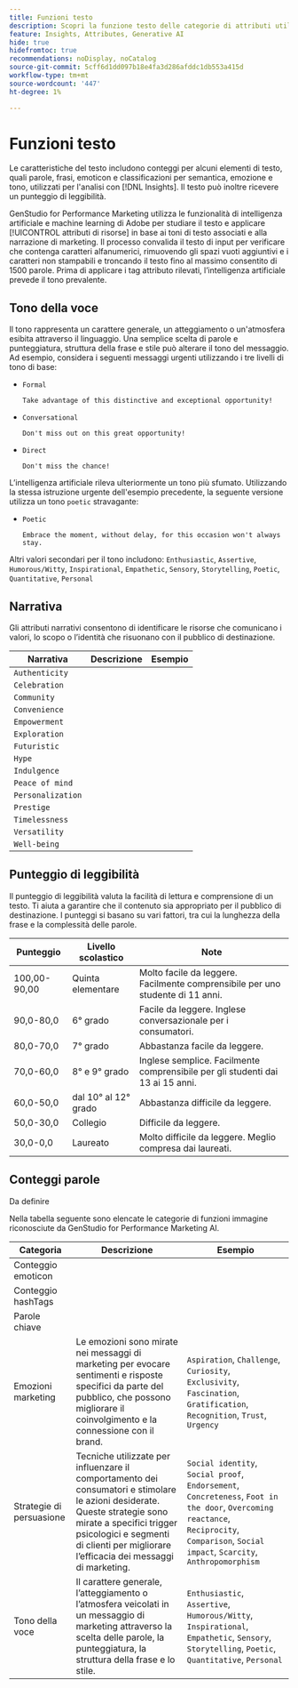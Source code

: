 ```yaml
---
title: Funzioni testo
description: Scopri la funzione testo delle categorie di attributi utilizzate in GenStudio for Performance Marketing.
feature: Insights, Attributes, Generative AI
hide: true
hidefromtoc: true
recommendations: noDisplay, noCatalog
source-git-commit: 5cff6d1dd097b18e4fa3d286afddc1db553a415d
workflow-type: tm+mt
source-wordcount: '447'
ht-degree: 1%

---
```


# Funzioni testo

Le caratteristiche del testo includono conteggi per alcuni elementi di testo, quali parole, frasi, emoticon e classificazioni per semantica, emozione e tono, utilizzati per l&#39;analisi con [!DNL Insights]. Il testo può inoltre ricevere un punteggio di leggibilità.

GenStudio for Performance Marketing utilizza le funzionalità di intelligenza artificiale e machine learning di Adobe per studiare il testo e applicare [!UICONTROL attributi di risorse] in base ai toni di testo associati e alla narrazione di marketing. Il processo convalida il testo di input per verificare che contenga caratteri alfanumerici, rimuovendo gli spazi vuoti aggiuntivi e i caratteri non stampabili e troncando il testo fino al massimo consentito di 1500 parole. Prima di applicare i tag attributo rilevati, l’intelligenza artificiale prevede il tono prevalente.

## Tono della voce

Il tono rappresenta un carattere generale, un atteggiamento o un&#39;atmosfera esibita attraverso il linguaggio. Una semplice scelta di parole e punteggiatura, struttura della frase e stile può alterare il tono del messaggio. Ad esempio, considera i seguenti messaggi urgenti utilizzando i tre livelli di tono di base:

- `Formal`

  ```
  Take advantage of this distinctive and exceptional opportunity!
  ```

- `Conversational`

  ```
  Don't miss out on this great opportunity!
  ```

- `Direct`

  ```
  Don't miss the chance!
  ```

L’intelligenza artificiale rileva ulteriormente un tono più sfumato. Utilizzando la stessa istruzione urgente dell&#39;esempio precedente, la seguente versione utilizza un tono `poetic` stravagante:

- `Poetic`

  ```
  Embrace the moment, without delay, for this occasion won't always stay.
  ```

Altri valori secondari per il tono includono: `Enthusiastic`, `Assertive`, `Humorous/Witty`, `Inspirational`, `Empathetic`, `Sensory`, `Storytelling`, `Poetic`, `Quantitative`, `Personal`

## Narrativa

Gli attributi narrativi consentono di identificare le risorse che comunicano i valori, lo scopo o l’identità che risuonano con il pubblico di destinazione.

| Narrativa | Descrizione | Esempio |
| ----------------- | ----------- | ------- |
| `Authenticity` |             |         |
| `Celebration` |             |         |
| `Community` |             |         |
| `Convenience` |             |         |
| `Empowerment` |             |         |
| `Exploration` |             |         |
| `Futuristic` |             |         |
| `Hype` |             |         |
| `Indulgence` |             |         |
| `Peace of mind` |             |         |
| `Personalization` |             |         |
| `Prestige` |             |         |
| `Timelessness` |             |         |
| `Versatility` |             |         |
| `Well-being` |             |         |

## Punteggio di leggibilità

Il punteggio di leggibilità valuta la facilità di lettura e comprensione di un testo. Ti aiuta a garantire che il contenuto sia appropriato per il pubblico di destinazione. I punteggi si basano su vari fattori, tra cui la lunghezza della frase e la complessità delle parole.

| Punteggio | Livello scolastico | Note |
| ----------- | ------------------ | ------------------------------------------------------------------------- |
| 100,00-90,00 | Quinta elementare | Molto facile da leggere. Facilmente comprensibile per uno studente di 11 anni. |
| 90,0-80,0 | 6° grado | Facile da leggere. Inglese conversazionale per i consumatori. |
| 80,0-70,0 | 7° grado | Abbastanza facile da leggere. |
| 70,0-60,0 | 8° e 9° grado | Inglese semplice. Facilmente comprensibile per gli studenti dai 13 ai 15 anni. |
| 60,0-50,0 | dal 10° al 12° grado | Abbastanza difficile da leggere. |
| 50,0-30,0 | Collegio | Difficile da leggere. |
| 30,0-0,0 | Laureato | Molto difficile da leggere. Meglio compresa dai laureati. |

## Conteggi parole

Da definire

Nella tabella seguente sono elencate le categorie di funzioni immagine riconosciute da GenStudio for Performance Marketing AI.

| Categoria | Descrizione | Esempio |
| -------------------- | ------------- | --------------------- |
| Conteggio emoticon |             |        |
| Conteggio hashTags |             |        |
| Parole chiave |             |        |
| Emozioni marketing | Le emozioni sono mirate nei messaggi di marketing per evocare sentimenti e risposte specifici da parte del pubblico, che possono migliorare il coinvolgimento e la connessione con il brand. | `Aspiration`, `Challenge`, `Curiosity`, `Exclusivity`, `Fascination`, `Gratification`, `Recognition`, `Trust`, `Urgency` |
| Strategie di persuasione | Tecniche utilizzate per influenzare il comportamento dei consumatori e stimolare le azioni desiderate. Queste strategie sono mirate a specifici trigger psicologici e segmenti di clienti per migliorare l’efficacia dei messaggi di marketing. | `Social identity`, `Social proof`, `Endorsement`, `Concreteness`, `Foot in the door`, `Overcoming reactance`, `Reciprocity`, `Comparison`, `Social impact`, `Scarcity`, `Anthropomorphism` |
| Tono della voce | Il carattere generale, l’atteggiamento o l’atmosfera veicolati in un messaggio di marketing attraverso la scelta delle parole, la punteggiatura, la struttura della frase e lo stile. | `Enthusiastic`, `Assertive`, `Humorous/Witty`, `Inspirational`, `Empathetic`, `Sensory`, `Storytelling`, `Poetic`, `Quantitative`, `Personal` |
